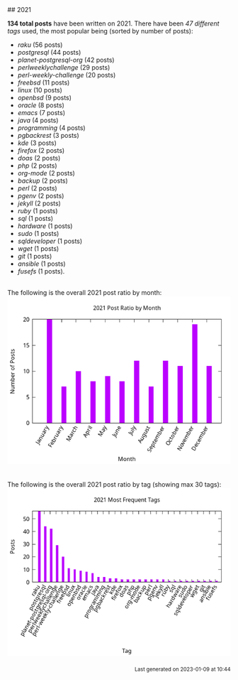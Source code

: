 <a name="2021" />
## 2021 

**134 total posts** have been written on 2021.
There have been *47 different tags* used, the most
popular being (sorted by number of posts):
 
- *raku* (56 posts)  
- *postgresql* (44 posts)  
- *planet-postgresql-org* (42 posts)  
- *perlweeklychallenge* (29 posts)  
- *perl-weekly-challenge* (20 posts)  
- *freebsd* (11 posts)  
- *linux* (10 posts)  
- *openbsd* (9 posts)  
- *oracle* (8 posts)  
- *emacs* (7 posts)  
- *java* (4 posts)  
- *programming* (4 posts)  
- *pgbackrest* (3 posts)  
- *kde* (3 posts)  
- *firefox* (2 posts)  
- *doas* (2 posts)  
- *php* (2 posts)  
- *org-mode* (2 posts)  
- *backup* (2 posts)  
- *perl* (2 posts)  
- *pgenv* (2 posts)  
- *jekyll* (2 posts)  
- *ruby* (1 posts)  
- *sql* (1 posts)  
- *hardware* (1 posts)  
- *sudo* (1 posts)  
- *sqldeveloper* (1 posts)  
- *wget* (1 posts)  
- *git* (1 posts)  
- *ansible* (1 posts)  
- *fusefs* (1 posts).<br/>
<br/>
The following is the overall 2021 post ratio by month:
<br/>
    <center>
      <img src="/images/stats/2021-months.png" alt="2021 post ratio per month" />
    </center>
<br/>

<br/>
The following is the overall 2021 post ratio by tag (showing max 30 tags):
<br/>
  <center>
    <img src="/images/stats/2021-tags.png" alt="2021 post ratio per tag" />
  </center>
<br/>

<div align="right">
<small>
Last generated on 2023-01-09 at 10:44
</small>
</div>

<br/>
